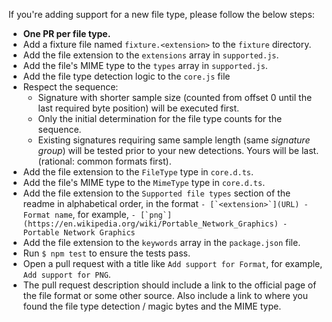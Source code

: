 If you're adding support for a new file type, please follow the below steps:

- **One PR per file type.**
- Add a fixture file named `fixture.<extension>` to the `fixture` directory.
- Add the file extension to the `extensions` array in `supported.js`.
- Add the file's MIME type to the `types` array in `supported.js`.
- Add the file type detection logic to the `core.js` file
- Respect the sequence:
	- Signature with shorter sample size (counted from offset 0 until the last required byte position) will be executed first.
	- Only the initial determination for the file type counts for the sequence.
	- Existing signatures requiring same sample length (same *signature group*) will be tested prior to your new detections. Yours will be last. (rational: common formats first).
- Add the file extension to the `FileType` type in `core.d.ts`.
- Add the file's MIME type to the `MimeType` type in `core.d.ts`.
- Add the file extension to the `Supported file types` section of the readme in alphabetical order, in the format ```- [`<extension>`](URL) - Format name```, for example, ```- [`png`](https://en.wikipedia.org/wiki/Portable_Network_Graphics) - Portable Network Graphics```
- Add the file extension to the `keywords` array in the `package.json` file.
- Run `$ npm test` to ensure the tests pass.
- Open a pull request with a title like `Add support for Format`, for example, `Add support for PNG`.
- The pull request description should include a link to the official page of the file format or some other source. Also include a link to where you found the file type detection / magic bytes and the MIME type.
